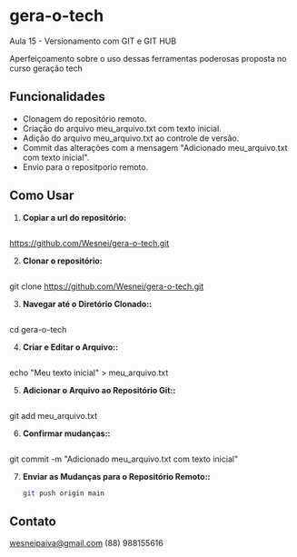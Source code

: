 # gera-o-tech
Aula 15 - Versionamento com GIT e GIT HUB

Aperfeiçoamento sobre o uso dessas ferramentas poderosas proposta no curso geração tech

## Funcionalidades
- Clonagem do repositório remoto.
- Criação do arquivo meu_arquivo.txt com texto inicial.
- Adição do arquivo meu_arquivo.txt ao controle de versão.
- Commit das alterações com a mensagem "Adicionado meu_arquivo.txt com texto inicial".
- Envio para o repositporio remoto.

## Como Usar

1. **Copiar a url do repositório:**
   
   ```bash
https://github.com/Wesnei/gera-o-tech.git

2. **Clonar o repositório:**

   ```bash
git clone https://github.com/Wesnei/gera-o-tech.git

3. **Navegar até o Diretório Clonado::**

   ```bash
cd gera-o-tech

4. **Criar e Editar o Arquivo::**

   ```bash
echo "Meu texto inicial" > meu_arquivo.txt


5. **Adicionar o Arquivo ao Repositório Git::**

   ```bash
git add meu_arquivo.txt


6. **Confirmar mudanças::**

   ```bash
git commit -m "Adicionado meu_arquivo.txt com texto inicial"

7. **Enviar as Mudanças para o Repositório Remoto::**

   ```bash
   git push origin main

## Contato
wesneipaiva@gmail.com
(88) 988155616
   






